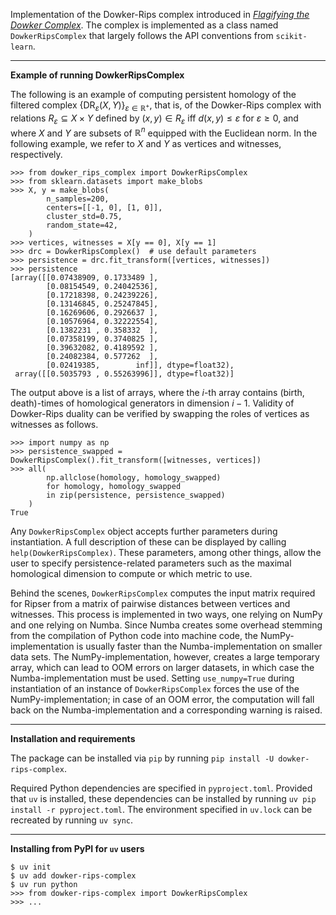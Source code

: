 Implementation of the Dowker-Rips complex introduced in [<em>Flagifying the Dowker Complex</em>](https://arxiv.org/abs/2508.08025).
The complex is implemented as a class named `DowkerRipsComplex` that largely follows the API conventions from `scikit-learn`.

---

__Example of running DowkerRipsComplex__

The following is an example of computing persistent homology of the filtered complex $`\left\{\mathrm{DR}_{\varepsilon}(X,Y)\right\}_{\varepsilon\in\mathbb{R}^{+}}`$, that is, of the Dowker-Rips complex with relations $R_{\varepsilon}\subseteq X\times Y$ defined by $(x,y)\in R_{\varepsilon}$ iff $d(x,y)\leq\varepsilon$ for $\varepsilon\geq 0$, and where $X$ and $Y$ are subsets of $\mathbb{R}^{n}$ equipped with the Euclidean norm.
In the following example, we refer to $X$ and $Y$ as vertices and witnesses, respectively.

```
>>> from dowker_rips_complex import DowkerRipsComplex
>>> from sklearn.datasets import make_blobs
>>> X, y = make_blobs(
        n_samples=200,
        centers=[[-1, 0], [1, 0]],
        cluster_std=0.75,
        random_state=42,
    )
>>> vertices, witnesses = X[y == 0], X[y == 1]
>>> drc = DowkerRipsComplex()  # use default parameters
>>> persistence = drc.fit_transform([vertices, witnesses])
>>> persistence
[array([[0.07438909, 0.1733489 ],
        [0.08154549, 0.24042536],
        [0.17218398, 0.24239226],
        [0.13146845, 0.25247845],
        [0.16269606, 0.2926637 ],
        [0.10576964, 0.32222554],
        [0.1382231 , 0.358332  ],
        [0.07358199, 0.3740825 ],
        [0.39632082, 0.4189592 ],
        [0.24082384, 0.577262  ],
        [0.02419385,        inf]], dtype=float32),
 array([[0.5035793 , 0.55263996]], dtype=float32)]
```

The output above is a list of arrays, where the $i$-th array contains (birth, death)-times of homological generators in dimension $i-1$.
Validity of Dowker-Rips duality can be verified by swapping the roles of vertices as witnesses as follows.

```
>>> import numpy as np
>>> persistence_swapped = DowkerRipsComplex().fit_transform([witnesses, vertices])
>>> all(
        np.allclose(homology, homology_swapped)
        for homology, homology_swapped
        in zip(persistence, persistence_swapped)
    )
True
```

Any `DowkerRipsComplex` object accepts further parameters during instantiation.
A full description of these can be displayed by calling `help(DowkerRipsComplex)`.
These parameters, among other things, allow the user to specify persistence-related parameters such as the maximal homological dimension to compute or which metric to use.

Behind the scenes, `DowkerRipsComplex` computes the input matrix required for Ripser from a matrix of pairwise distances between vertices and witnesses.
This process is implemented in two ways, one relying on NumPy and one relying on Numba.
Since Numba creates some overhead stemming from the compilation of Python code into machine code, the NumPy-implementation is usually faster than the Numba-implementation on smaller data sets.
The NumPy-implementation, however, creates a large temporary array, which can lead to OOM errors on larger datasets, in which case the Numba-implementation must be used.
Setting `use_numpy=True` during instantiation of an instance of `DowkerRipsComplex` forces the use of the NumPy-implementation; in case of an OOM error, the computation will fall back on the Numba-implementation and a corresponding warning is raised.

---

__Installation and requirements__

The package can be installed via `pip` by running `pip install -U dowker-rips-complex`.

Required Python dependencies are specified in `pyproject.toml`.
Provided that `uv` is installed, these dependencies can be installed by running `uv pip install -r pyproject.toml`.
The environment specified in `uv.lock` can be recreated by running `uv sync`.

---

__Installing from PyPI for `uv` users__

```
$ uv init
$ uv add dowker-rips-complex
$ uv run python
>>> from dowker-rips-complex import DowkerRipsComplex
>>> ...
```
